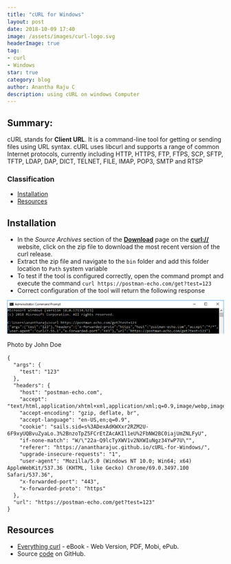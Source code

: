 ```yaml
---
title: "cURL for Windows"
layout: post
date: 2018-10-09 17:40
image: /assets/images/curl-logo.svg
headerImage: true
tag:
- curl
- Windows
star: true
category: blog
author: Anantha Raju C
description: using cURL on windows Computer
---
```


## Summary:

cURL stands for **Client URL**. It is a command-line tool for getting or sending files using URL syntax. cURL uses libcurl and supports a range of common Internet protocols, currently including HTTP, HTTPS, FTP, FTPS, SCP, SFTP, TFTP, LDAP, DAP, DICT, TELNET, FILE, IMAP, POP3, SMTP and RTSP

### Classification
- [Installation](#installation)
- [Resources](#resources)

## Installation

- In the *Source Archives* section of the **<a href="https://curl.haxx.se/download.html" target="_blank" >Download</a>** page on the **<a href="https://curl.haxx.se/" target="_blank" >curl://</a>** website, click on the zip file to download the most recent version of the curl release.
- Extract the zip file and navigate to the `bin` folder and add this folder location to `Path` system variable
- To test if the tool is configured correctly, open the command prompt and execute the command `curl https://postman-echo.com/get?test=123`
- Correct configuration of the tool will return the following response 

![Markdowm Image](/assets/images/curl-example.PNG)
<figcaption class="caption">Photo by John Doe</figcaption>

```
{
  "args": {
    "test": "123"
  },
  "headers": {
    "host": "postman-echo.com",
    "accept": "text/html,application/xhtml+xml,application/xml;q=0.9,image/webp,image/apng,*/*;q=0.8",
    "accept-encoding": "gzip, deflate, br",
    "accept-language": "en-US,en;q=0.9",
    "cookie": "sails.sid=s%3ADexAdKWXxr2RZM2U-6F9xyUQBvuZyaLo.3%2BnzoTpZ5FCrEtZAcAKIl1eU%2FbNW2BC0iajUmZNLFyU",
    "if-none-match": "W/\"22a-Q9lcTyXWV1v2NXWIuNgz34YwP7U\"",
    "referer": "https://anantharajuc.github.io/cURL-for-Windows/",
    "upgrade-insecure-requests": "1",
    "user-agent": "Mozilla/5.0 (Windows NT 10.0; Win64; x64) AppleWebKit/537.36 (KHTML, like Gecko) Chrome/69.0.3497.100 Safari/537.36",
    "x-forwarded-port": "443",
    "x-forwarded-proto": "https"
  },
  "url": "https://postman-echo.com/get?test=123"
}
```

## Resources

- <a href="https://curl.haxx.se/book.html" target="_blank" >Everything curl</a> - eBook - Web Version, PDF, Mobi, ePub.
- Source <a href="https://github.com/curl/curl" target="_blank" >code</a> on GitHub.
